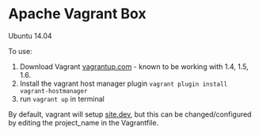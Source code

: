Apache Vagrant Box
==========

Ubuntu 14.04


To use:

1. Download Vagrant [vagrantup.com](http://www.vagrantup.com) - known to be working with 1.4, 1.5, 1.6.
1. Install the vagrant host manager plugin `vagrant plugin install vagrant-hostmanager`
1. run `vagrant up` in terminal


By default, vagrant will setup [site.dev](http://site.dev), but this can be changed/configured by editing the project_name in the Vagrantfile.
